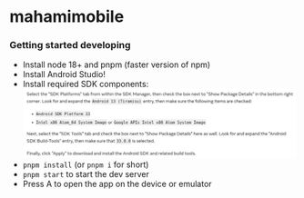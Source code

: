 # mahamimobile

### Getting started developing

- Install node 18+ and pnpm (faster version of npm)
- Install Android Studio!
- Install required SDK components: ![screenshot of React Native docs](image.png)
- `pnpm install` (or `pnpm i` for short)
- `pnpm start` to start the dev server
- Press A to open the app on the device or emulator